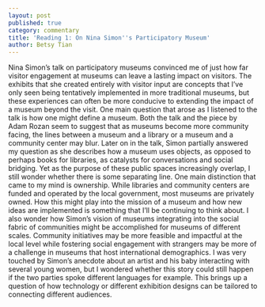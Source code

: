```yaml
---
layout: post
published: true
category: commentary
title: 'Reading 1: On Nina Simon''s Participatory Museum'
author: Betsy Tian
---
```

Nina Simon’s talk on participatory museums convinced me of just how far visitor engagement at museums can leave a lasting impact on visitors. The exhibits that she created entirely with visitor input are concepts that I’ve only seen being tentatively implemented in more traditional museums, but these experiences can often be more conducive to extending the impact of a museum beyond the visit. 
One main question that arose as I listened to the talk is how one might define a museum. Both the talk and the piece by Adam Rozan seem to suggest that as museums become more community facing, the lines between a museum and a library or a museum and a community center may blur. Later on in the talk, Simon partially answered my question as she describes how a museum uses objects, as opposed to perhaps books for libraries, as catalysts for conversations and social bridging. Yet as the purpose of these public spaces increasingly overlap, I still wonder whether there is some separating line. One main distinction that came to my mind is ownership. While libraries and community centers are funded and operated by the local government, most museums are privately owned. How this might play into the mission of a museum and how new ideas are implemented is something that I’ll be continuing to think about. 
I also wonder how Simon’s vision of museums integrating into the social fabric of communities might be accomplished for museums of different scales. Community initiatives may be more feasible and impactful at the local level while fostering social engagement with strangers may be more of a challenge in museums that host international demographics. I was very touched by Simon’s anecdote about an artist and his baby interacting with several young women, but I wondered whether this story could still happen if the two parties spoke different languages for example. This brings up a question of how technology or different exhibition designs can be tailored to connecting different audiences. 
